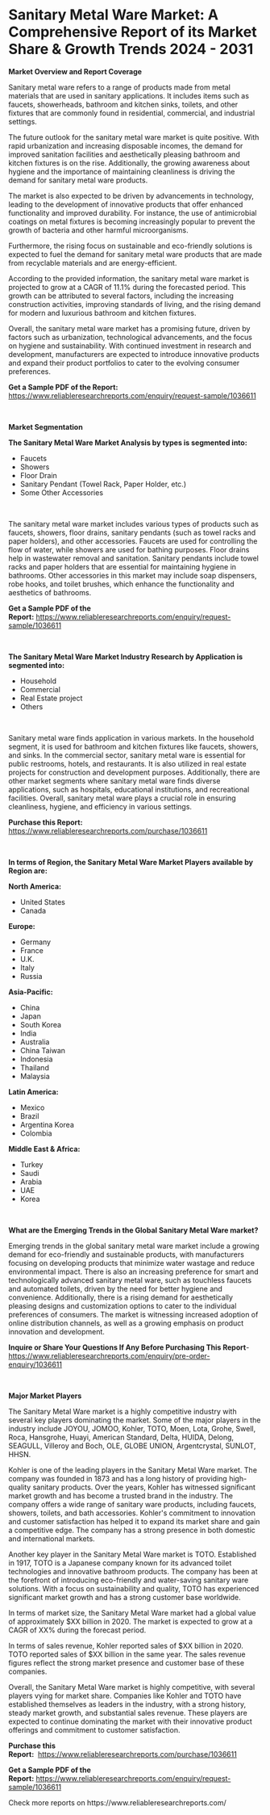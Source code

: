 <p><h1>Sanitary Metal Ware Market: A Comprehensive Report of its Market Share & Growth Trends 2024 - 2031</h1></p><p><strong>Market Overview and Report Coverage</strong></p>
<p><p>Sanitary metal ware refers to a range of products made from metal materials that are used in sanitary applications. It includes items such as faucets, showerheads, bathroom and kitchen sinks, toilets, and other fixtures that are commonly found in residential, commercial, and industrial settings.</p><p>The future outlook for the sanitary metal ware market is quite positive. With rapid urbanization and increasing disposable incomes, the demand for improved sanitation facilities and aesthetically pleasing bathroom and kitchen fixtures is on the rise. Additionally, the growing awareness about hygiene and the importance of maintaining cleanliness is driving the demand for sanitary metal ware products.</p><p>The market is also expected to be driven by advancements in technology, leading to the development of innovative products that offer enhanced functionality and improved durability. For instance, the use of antimicrobial coatings on metal fixtures is becoming increasingly popular to prevent the growth of bacteria and other harmful microorganisms.</p><p>Furthermore, the rising focus on sustainable and eco-friendly solutions is expected to fuel the demand for sanitary metal ware products that are made from recyclable materials and are energy-efficient.</p><p>According to the provided information, the sanitary metal ware market is projected to grow at a CAGR of 11.1% during the forecasted period. This growth can be attributed to several factors, including the increasing construction activities, improving standards of living, and the rising demand for modern and luxurious bathroom and kitchen fixtures.</p><p>Overall, the sanitary metal ware market has a promising future, driven by factors such as urbanization, technological advancements, and the focus on hygiene and sustainability. With continued investment in research and development, manufacturers are expected to introduce innovative products and expand their product portfolios to cater to the evolving consumer preferences.</p></p>
<p><strong>Get a Sample PDF of the Report:</strong> <a href="https://www.reliableresearchreports.com/enquiry/request-sample/1036611">https://www.reliableresearchreports.com/enquiry/request-sample/1036611</a></p>
<p>&nbsp;</p>
<p><strong>Market Segmentation</strong></p>
<p><strong>The Sanitary Metal Ware Market Analysis by types is segmented into:</strong></p>
<p><ul><li>Faucets</li><li>Showers</li><li>Floor Drain</li><li>Sanitary Pendant (Towel Rack, Paper Holder, etc.)</li><li>Some Other Accessories</li></ul></p>
<p>&nbsp;</p>
<p><p>The sanitary metal ware market includes various types of products such as faucets, showers, floor drains, sanitary pendants (such as towel racks and paper holders), and other accessories. Faucets are used for controlling the flow of water, while showers are used for bathing purposes. Floor drains help in wastewater removal and sanitation. Sanitary pendants include towel racks and paper holders that are essential for maintaining hygiene in bathrooms. Other accessories in this market may include soap dispensers, robe hooks, and toilet brushes, which enhance the functionality and aesthetics of bathrooms.</p></p>
<p><strong>Get a Sample PDF of the Report:</strong>&nbsp;<a href="https://www.reliableresearchreports.com/enquiry/request-sample/1036611">https://www.reliableresearchreports.com/enquiry/request-sample/1036611</a></p>
<p>&nbsp;</p>
<p><strong>The Sanitary Metal Ware Market Industry Research by Application is segmented into:</strong></p>
<p><ul><li>Household</li><li>Commercial</li><li>Real Estate project</li><li>Others</li></ul></p>
<p>&nbsp;</p>
<p><p>Sanitary metal ware finds application in various markets. In the household segment, it is used for bathroom and kitchen fixtures like faucets, showers, and sinks. In the commercial sector, sanitary metal ware is essential for public restrooms, hotels, and restaurants. It is also utilized in real estate projects for construction and development purposes. Additionally, there are other market segments where sanitary metal ware finds diverse applications, such as hospitals, educational institutions, and recreational facilities. Overall, sanitary metal ware plays a crucial role in ensuring cleanliness, hygiene, and efficiency in various settings.</p></p>
<p><strong>Purchase this Report:</strong>&nbsp; <a href="https://www.reliableresearchreports.com/purchase/1036611">https://www.reliableresearchreports.com/purchase/1036611</a></p>
<p>&nbsp;</p>
<p><strong>In terms of Region, the Sanitary Metal Ware Market Players available by Region are:</strong></p>
<p>
    <p> <strong> North America: </strong>
        <ul>
            <li>United States</li>
            <li>Canada</li>
        </ul>
        </p> 
    <p> <strong> Europe: </strong>
        <ul>
            <li>Germany</li>
            <li>France</li>
            <li>U.K.</li>
            <li>Italy</li>
            <li>Russia</li>
        </ul>
        </p> 
    <p> <strong> Asia-Pacific: </strong>
        <ul>
            <li>China</li>
            <li>Japan</li>
            <li>South Korea</li>
            <li>India</li>
            <li>Australia</li>
            <li>China Taiwan</li>
            <li>Indonesia</li>
            <li>Thailand</li>
            <li>Malaysia</li>
        </ul>
        </p> 
    <p> <strong> Latin America: </strong>
        <ul>
            <li>Mexico</li>
            <li>Brazil</li>
            <li>Argentina Korea</li>
            <li>Colombia</li>
        </ul>
        </p> 
    <p> <strong> Middle East & Africa: </strong>
        <ul>
            <li>Turkey</li>
            <li>Saudi</li>
            <li>Arabia</li>
            <li>UAE</li>
            <li>Korea</li>
        </ul>
    </p>
    </p>
<p>&nbsp;</p>
<p><strong>What are the Emerging Trends in the Global Sanitary Metal Ware market?</strong></p>
<p><p>Emerging trends in the global sanitary metal ware market include a growing demand for eco-friendly and sustainable products, with manufacturers focusing on developing products that minimize water wastage and reduce environmental impact. There is also an increasing preference for smart and technologically advanced sanitary metal ware, such as touchless faucets and automated toilets, driven by the need for better hygiene and convenience. Additionally, there is a rising demand for aesthetically pleasing designs and customization options to cater to the individual preferences of consumers. The market is witnessing increased adoption of online distribution channels, as well as a growing emphasis on product innovation and development.</p></p>
<p><strong>Inquire or Share Your Questions If Any Before Purchasing This Report</strong>- <a href="https://www.reliableresearchreports.com/enquiry/pre-order-enquiry/1036611">https://www.reliableresearchreports.com/enquiry/pre-order-enquiry/1036611</a></p>
<p>&nbsp;</p>
<p><strong>Major Market Players</strong></p>
<p><p>The Sanitary Metal Ware market is a highly competitive industry with several key players dominating the market. Some of the major players in the industry include JOYOU, JOMOO, Kohler, TOTO, Moen, Lota, Grohe, Swell, Roca, Hansgrohe, Huayi, American Standard, Delta, HUIDA, Delong, SEAGULL, Villeroy and Boch, OLE, GLOBE UNION, Argentcrystal, SUNLOT, HHSN.</p><p>Kohler is one of the leading players in the Sanitary Metal Ware market. The company was founded in 1873 and has a long history of providing high-quality sanitary products. Over the years, Kohler has witnessed significant market growth and has become a trusted brand in the industry. The company offers a wide range of sanitary ware products, including faucets, showers, toilets, and bath accessories. Kohler's commitment to innovation and customer satisfaction has helped it to expand its market share and gain a competitive edge. The company has a strong presence in both domestic and international markets.</p><p>Another key player in the Sanitary Metal Ware market is TOTO. Established in 1917, TOTO is a Japanese company known for its advanced toilet technologies and innovative bathroom products. The company has been at the forefront of introducing eco-friendly and water-saving sanitary ware solutions. With a focus on sustainability and quality, TOTO has experienced significant market growth and has a strong customer base worldwide.</p><p>In terms of market size, the Sanitary Metal Ware market had a global value of approximately $XX billion in 2020. The market is expected to grow at a CAGR of XX% during the forecast period.</p><p>In terms of sales revenue, Kohler reported sales of $XX billion in 2020. TOTO reported sales of $XX billion in the same year. The sales revenue figures reflect the strong market presence and customer base of these companies.</p><p>Overall, the Sanitary Metal Ware market is highly competitive, with several players vying for market share. Companies like Kohler and TOTO have established themselves as leaders in the industry, with a strong history, steady market growth, and substantial sales revenue. These players are expected to continue dominating the market with their innovative product offerings and commitment to customer satisfaction.</p></p>
<p><strong>Purchase this Report:</strong>&nbsp;&nbsp;<a href="https://www.reliableresearchreports.com/purchase/1036611">https://www.reliableresearchreports.com/purchase/1036611</a></p>
<p></p>
<p><strong>Get a Sample PDF of the Report:</strong>&nbsp;<a href="https://www.reliableresearchreports.com/enquiry/request-sample/1036611">https://www.reliableresearchreports.com/enquiry/request-sample/1036611</a></p>
<p>Check more reports on https://www.reliableresearchreports.com/</p>